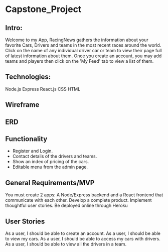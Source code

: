 
# Capstone_Project

## Intro:

Welcome to my App, RacingNews gathers the information about your favorite Cars, Drivers and teams in the most recent races around the world. Click on the name of any individual driver car or team to view their page full of latest information about them. Once you create an account, you may add teams and players then click on the 'My Feed' tab to view a list of them.

## Technologies:

Node.js
Express
React.js
CSS
HTML

## Wireframe


## ERD


## Functionality

- Register and Login.
- Contact details of the drivers and teams.
- Show an index of pricing of the cars.
- Editable menu from the admin page.

## General Requirements/MVP 

You must create 2 apps: A Node/Express backend and a React frontend that communicate with each other.
Develop a complete product.
Implement thoughtful user stories.
Be deployed online through Heroku

## User Stories

As a user, I should be able to create an account.
As a user, I should be able to view my cars.
As a user, I should be able to access my cars with drivers.
As a user, I should be able to view all the drivers in a team.
